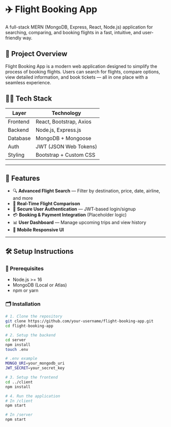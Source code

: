 # ✈️ Flight Booking App

A full-stack MERN (MongoDB, Express, React, Node.js) application for searching, comparing, and booking flights in a fast, intuitive, and user-friendly way.

## 🧠 Project Overview

Flight Booking App is a modern web application designed to simplify the process of booking flights. Users can search for flights, compare options, view detailed information, and book tickets — all in one place with a seamless experience.

## 👨‍💻 Tech Stack

| Layer       | Technology                  |
|------------|-----------------------------|
| Frontend   | React, Bootstrap, Axios     |
| Backend    | Node.js, Express.js         |
| Database   | MongoDB + Mongoose          |
| Auth       | JWT (JSON Web Tokens)       |
| Styling    | Bootstrap + Custom CSS      |

---

## 🚀 Features

- 🔍 **Advanced Flight Search** — Filter by destination, price, date, airline, and more
- 🧾 **Real-Time Flight Comparison**
- 🔐 **Secure User Authentication** — JWT-based login/signup
- 💳 **Booking & Payment Integration** (Placeholder logic)
- 📊 **User Dashboard** — Manage upcoming trips and view history
- 📱 **Mobile Responsive UI**

---

## 🛠️ Setup Instructions

### 🔧 Prerequisites

- Node.js >= 16
- MongoDB (Local or Atlas)
- npm or yarn

### 🗂️ Installation

```bash
# 1. Clone the repository
git clone https://github.com/your-username/flight-booking-app.git
cd flight-booking-app

# 2. Setup the backend
cd server
npm install
touch .env

# .env example
MONGO_URI=your_mongodb_uri
JWT_SECRET=your_secret_key

# 3. Setup the frontend
cd ../client
npm install

# 4. Run the application
# In /client
npm start

# In /server
npm start
